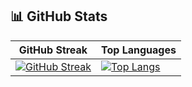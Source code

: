 ## 📊 GitHub Stats

| GitHub Streak | Top Languages |
|--------------|--------------|
| [![GitHub Streak](https://streak-stats.demolab.com/?user=KrishKorat&theme=dark)](https://git.io/streak-stats) | [![Top Langs](https://github-readme-stats.vercel.app/api/top-langs/?username=KrishKorat&theme=dark)](https://github.com/CelestialMist/github-readme-stats) |



<!--
## Hi there 👋

**KrishKorat/KrishKorat** is a ✨ _special_ ✨ repository because its `README.md` (this file) appears on your GitHub profile.

Here are some ideas to get you started:

- 🔭 I’m currently working on ...
- 🌱 I’m currently learning ...
- 👯 I’m looking to collaborate on ...
- 🤔 I’m looking for help with ...
- 💬 Ask me about ...
- 📫 How to reach me: ...
- 😄 Pronouns: ...
- ⚡ Fun fact: ...
-->
